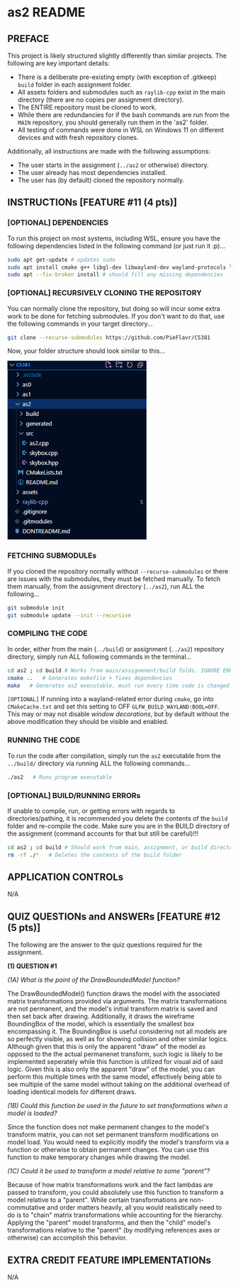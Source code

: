# as2 README

## PREFACE

This project is likely structured slightly differently than similar projects. The following are key important details:
* There is a deliberate pre-existing empty (with exception of .gitkeep) `build` folder in each assignment folder.
* All assets folders and submodules such as `raylib-cpp` exist in the main directory (there are no copies per assignment directory).
* The ENTIRE repository must be cloned to work. 
* While there are redundancies for if the bash commands are run from the `MAIN` repository, you should generally run them in the 'as2' folder.
* All testing of commands were done in WSL on Windows 11 on different devices and with fresh repository clones. 

Additionally, all instructions are made with the following assumptions:
* The user starts in the assignment (`../as2` or otherwise) directory.
* The user already has most dependencies installed.
* The user has (by default) cloned the repository normally. 

## INSTRUCTIONs [FEATURE \#11 (4 pts)]

### [OPTIONAL] DEPENDENCIES

To run this project on most systems, including WSL, ensure you have the following dependencies listed in the following command (or just run it :p)...

```bash
sudo apt get-update # updates sudo
sudo apt install cmake g++ libgl-dev libwayland-dev wayland-protocols libxrandr-dev pkg-config libxkbcommon-dev libxinerama-dev libxcursor-dev libxi-dev mesa-utils build-essential cmake xorg-dev pulseaudio
sudo apt --fix-broken install # should fill any missing dependencies
```

### [OPTIONAL] RECURSIVELY CLONING THE REPOSITORY

You can normally clone the repository, but doing so will incur some extra work to be done for fetching submodules. If you don't want to do that, use the following commands in your target directory...

```bash
git clone --recurse-submodules https://github.com/PieFlavr/CS381
```

Now, your folder structure should look similar to this...

![alt text](../assets/images/folder-example-as2.png)

### FETCHING SUBMODULEs

If you cloned the repository normally without `--recurse-submodules` or there are issues with the submodules, they must be fetched manually.
To fetch them manually, from the assignment directory (`../as2`), run ALL the following...

```bash
git submodule init 
git submodule update --init --recursive 
```

### COMPILING THE CODE

In order, either from the main (`../build`) or assignment (`../as2`) repository directory, simply run ALL following commands in the terminal...

```bash
cd as2 ; cd build # Works from main/assignmnent/build folds. IGNORE ERRORS FROM THIS!!!
cmake ..   # Generates makefile + fixes dependencies
make   # Generates as2 executable, must run every time code is changed.
```

`[OPTIONAL]` If running into a wayland-related error during `cmake`, go into `CMakeCache.txt` and set this setting to OFF `GLFW_BUILD_WAYLAND:BOOL=OFF`.
This may or may not disable *window decorations*, but by default without the above modification they should be visible and enabled.

### RUNNING THE CODE

To run the code after compilation, simply run the `as2` executable from the `../build/` directory via running ALL the following commands...

```bash
./as2   # Runs program executable
```

### [OPTIONAL] BUILD/RUNNING ERRORs

If unable to compile, run, or getting errors with regards to directories/pathing, it is recommended you delete the contents of the `build` folder and re-compile the code. Make sure you are in the BUILD directory of the assignment (command accounts for that but still be careful)!!!

```bash
cd as2 ; cd build # Should work from main, assignment, or build directory... IGNORE ERRORS FROM THIS (accounts for being in either main/assignment/build directory)
rm -rf ./*   # Deletes the contents of the build folder
```

## APPLICATION CONTROLs

N/A

## QUIZ QUESTIONs and ANSWERs [FEATURE \#12 (5 pts)]

The following are the answer to the quiz questions required for the assignment.

**(1) QUESTION #1**

*(1A) What is the point of the DrawBoundedModel function?*

The DrawBoundedModel() function draws the model with the associated matrix transformations provided via arguments.
The matrix transformations are not permanent, and the model's initial transform matrix is saved and then set back after drawing.
Additionally, it draws the wireframe BoundingBox of the model, which is essentially the smallest box encompassing it. 
The BoundingBox is useful considering not all models are so perfectly visible, as well as for showing collision and other similar logics. Although given that this is only the apparent "draw" of the model as opposed to the the actual permanenet transform, such logic is likely to be implemented seperately while this function is utilized for visual aid of said logic. 
Given this is also only the apparent "draw" of the model, you can perform this multiple times with the same model, effectively being able to see multiple of the same model without taking on the additional overhead of loading identical models for different draws. 

*(1B) Could this function be used in the future to set transformations when a model is loaded?*

Since the function does not make permanent changes to the model's transform matrix, you can not set permanent transform modifications on model load. You would need to explicitly modify the model's transform via a function or otherwise to obtain permanent changes. You can use this function to make temporary changes while drawing the model. 

*(1C) Could it be used to transform a model relative to some "parent"?*

Because of how matrix transformations work and the fact lambdas are passed to transform, you could absolutely use this function to transform a model relative to a "parent". While certain transformations are non-commutative and order matters heavily, all you would realistically need to do is to "chain" matrix transformations while accounting for the hierarchy. Applying the "parent" model transforms, and then the "child" model's transformations relative to the "parent" (by modifying references axes or otherwise) can accomplish this behavior. 

## EXTRA CREDIT FEATURE IMPLEMENTATIONs

N/A